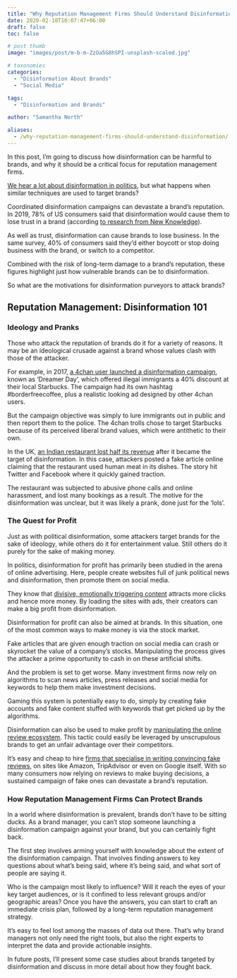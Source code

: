 ```yaml
---
title: "Why Reputation Management Firms Should Understand Disinformation"
date: 2020-02-10T10:07:47+06:00
draft: false
toc: false

# post thumb
image: "images/post/m-b-m-ZzOa5G8hSPI-unsplash-scaled.jpg"

# taxonomies
categories:
  - "Disinformation About Brands"
  - "Social Media"

tags:
  - "Disinformation and Brands"

author: "Samantha North"

aliases:
  - /why-reputation-management-firms-should-understand-disinformation/
---
```


In this post, I’m going to discuss how disinformation can be harmful to brands, and why it should be a critical focus for reputation management firms.

[We hear a lot about disinformation in politics](https://samanthanorth.com/voter-suppression-online-how-to-fight-back/), but what happens when similar techniques are used to target brands? 

Coordinated disinformation campaigns can devastate a brand’s reputation. In 2019, 78% of US consumers said that disinformation would cause them to lose trust in a brand (according [to research from New Knowledge](https://cdn2.hubspot.net/hubfs/4326998/2019BrandDisinformationReport.pdf)).

As well as trust, disinformation can cause brands to lose business. In the same survey, 40% of consumers said they’d either boycott or stop doing business with the brand, or switch to a competitor.

Combined with the risk of long-term damage to a brand’s reputation, these figures highlight just how vulnerable brands can be to disinformation.

So what are the motivations for disinformation purveyors to attack brands?

## Reputation Management: Disinformation 101

### Ideology and Pranks

Those who attack the reputation of brands do it for a variety of reasons. It may be an ideological crusade against a brand whose values clash with those of the attacker.

For example, in 2017, [a 4chan user launched a disinformation campaign](https://www.inc.com/will-yakowicz/fake-starbucks-dreamer-day-4chan-meme.html), known as ‘Dreamer Day’, which offered illegal immigrants a 40% discount at their local Starbucks. The campaign had its own hashtag #borderfreecoffee, plus a realistic looking ad designed by other 4chan users.

But the campaign objective was simply to lure immigrants out in public and then report them to the police. The 4chan trolls chose to target Starbucks because of its perceived liberal brand values, which were antithetic to their own.

In the UK, [an Indian restaurant lost half its revenue](https://www.bbc.co.uk/newsbeat/article/39966215/restaurant-hit-by-human-meat-fake-news-claims) after it became the target of disinformation. In this case, attackers posted a fake article online claiming that the restaurant used human meat in its dishes. The story hit Twitter and Facebook where it quickly gained traction.

The restaurant was subjected to abusive phone calls and online harassment, and lost many bookings as a result. The motive for the disinformation was unclear, but it was likely a prank, done just for the ‘lols’.

### The Quest for Profit

Just as with political disinformation, some attackers target brands for the sake of ideology, while others do it for entertainment value. Still others do it purely for the sake of making money.

In politics, disinformation for profit has primarily been studied in the arena of online advertising. Here, people create websites full of junk political news and disinformation, then promote them on social media.

They know that [divisive, emotionally triggering content](https://samanthanorth.com/tribalism-in-the-time-of-coronavirus/) attracts more clicks and hence more money. By loading the sites with ads, their creators can make a big profit from disinformation.

Disinformation for profit can also be aimed at brands. In this situation, one of the most common ways to make money is via the stock market.

Fake articles that are given enough traction on social media can crash or skyrocket the value of a company’s stocks. Manipulating the process gives the attacker a prime opportunity to cash in on these artificial shifts.

And the problem is set to get worse. Many investment firms now rely on algorithms to scan news articles, press releases and social media for keywords to help them make investment decisions.

Gaming this system is potentially easy to do, simply by creating fake accounts and fake content stuffed with keywords that get picked up by the algorithms.

Disinformation can also be used to make profit by [manipulating the online review ecosystem](https://samanthanorth.com/social-proof-and-how-to-game-it/). This tactic could easily be leveraged by unscrupulous brands to get an unfair advantage over their competitors.

It’s easy and cheap to hire [firms that specialise in writing convincing fake reviews](https://www.buzzfeednews.com/article/nicolenguyen/amazon-fake-review-problem), on sites like Amazon, TripAdvisor or even on Google itself. With so many consumers now relying on reviews to make buying decisions, a sustained campaign of fake ones can devastate a brand’s reputation.

### How Reputation Management Firms Can Protect Brands

In a world where disinformation is prevalent, brands don’t have to be sitting ducks. As a brand manager, you can’t stop someone launching a disinformation campaign against your brand, but you can certainly fight back.

The first step involves arming yourself with knowledge about the extent of the disinformation campaign. That involves finding answers to key questions about what’s being said, where it’s being said, and what sort of people are saying it.

Who is the campaign most likely to influence? Will it reach the eyes of your key target audiences, or is it confined to less relevant groups and/or geographic areas? Once you have the answers, you can start to craft an immediate crisis plan, followed by a long-term reputation management strategy.

It’s easy to feel lost among the masses of data out there. That’s why brand managers not only need the right tools, but also the right experts to interpret the data and provide actionable insights.

In future posts, I’ll present some case studies about brands targeted by disinformation and discuss in more detail about how they fought back.